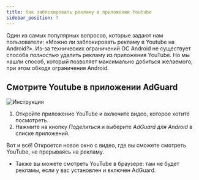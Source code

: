 ```yaml
---
title: Как заблокировать рекламу в приложении Youtube
sidebar_position: 7
---
```


Один из самых популярных вопросов, которые задают нам пользователи: «Можно ли заблокировать рекламу в Youtube на Android?». Из-за технических ограничений ОС Android не существует способа *полностью* удалить рекламу из приложения YouTube. Но мы нашли способ, который позволяет максимально добиться желаемого, при этом обходя ограничения Android.


## Смотрите Youtube в приложении AdGuard

![Инструкция](https://cdn.adguard.com/public/Adguard/Blog/Android/3-6/share.gif)

1. Откройте приложение YouTube и включите видео, которое хотите посмотреть.
2. Нажмите на кнопку *Поделиться* и выберите *AdGuard для Android* в списке приложений.

Вот и всё! Откроется новое окно с видео, где вы сможете смотреть YouTube, не прерываясь на рекламу.

* Также вы можете смотреть YouTube в браузере: там не будет рекламы, если у вас установлен и включен AdGuard.